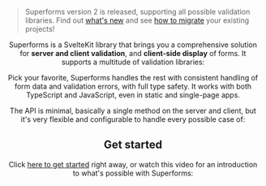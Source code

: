 <script lang="ts">
  import Head from '$lib/Head.svelte'
  import Header from './Header.svelte'
	import Youtube from '$lib/Youtube.svelte'
	import Gallery from './Gallery.svelte'
  import Libraries from './Libraries.svelte'
</script>

<Head title="Superforms for SvelteKit" />

> Superforms version 2 is released, supporting all possible validation libraries. Find out [what's new](/whats-new-v2) and see [how to migrate](/migration-v2) your existing projects!

<Header />

Superforms is a SvelteKit library that brings you a comprehensive solution for **server and client validation**, and **client-side display** of forms. It supports a multitude of validation libraries: 

<Libraries />

Pick your favorite, Superforms handles the rest with consistent handling of form data and validation errors, with full type safety. It works with both TypeScript and JavaScript, even in static and single-page apps.

The API is minimal, basically a single method on the server and client, but it's very flexible and configurable to handle every possible case of:

<Gallery />

## Get started

Click [here to get started](/get-started) right away, or watch this video for an introduction to what's possible with Superforms:

<Youtube id="MiKzH3kcVfs" />

<br><br>
